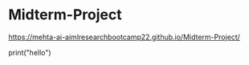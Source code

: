 # Midterm-Project

 https://mehta-ai-aimlresearchbootcamp22.github.io/Midterm-Project/

print("hello")